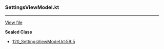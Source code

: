 ### SettingsViewModel.kt
---
[View file](../../precision_analyzed/120_SettingsViewModel.kt)

**Sealed Class**

 - [120_SettingsViewModel.kt:59:5](../../precision_analyzed/120_SettingsViewModel.kt#L59)
